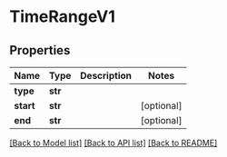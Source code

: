 # TimeRangeV1

## Properties
Name | Type | Description | Notes
------------ | ------------- | ------------- | -------------
**type** | **str** |  | 
**start** | **str** |  | [optional] 
**end** | **str** |  | [optional] 

[[Back to Model list]](../README.md#documentation-for-models) [[Back to API list]](../README.md#documentation-for-api-endpoints) [[Back to README]](../README.md)

